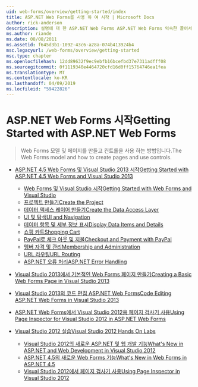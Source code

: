 ```yaml
---
uid: web-forms/overview/getting-started/index
title: ASP.NET Web Forms를 사용 하 여 시작 | Microsoft Docs
author: rick-anderson
description: 설명에 대 한 ASP.NET Web Forms ASP.NET Web Forms 익숙한 끌어서 놓기, 이벤트 기반 모델을 사용 하 여 빌드 동적 웹 사이트 수 있습니다. 디자인 화면 및 hund...
ms.author: riande
ms.date: 08/08/2011
ms.assetid: f645d3b1-1092-43c6-a28a-074b413924b4
msc.legacyurl: /web-forms/overview/getting-started
msc.type: chapter
ms.openlocfilehash: 12dd89632f9ec9ebfb16bcefbd37e7311adfff08
ms.sourcegitcommit: 0f1119340e4464720cfd16d0ff15764746ea1fea
ms.translationtype: MT
ms.contentlocale: ko-KR
ms.lasthandoff: 04/09/2019
ms.locfileid: "59422826"
---
```

# <a name="getting-started-with-aspnet-web-forms"></a><span data-ttu-id="7aa3e-104">ASP.NET Web Forms 시작</span><span class="sxs-lookup"><span data-stu-id="7aa3e-104">Getting Started with ASP.NET Web Forms</span></span>

> <span data-ttu-id="7aa3e-105">Web Forms 모델 및 페이지를 만들고 컨트롤을 사용 하는 방법입니다.</span><span class="sxs-lookup"><span data-stu-id="7aa3e-105">The Web Forms model and how to create pages and use controls.</span></span>


- [<span data-ttu-id="7aa3e-106">ASP.NET 4.5 Web Forms 및 Visual Studio 2013 시작</span><span class="sxs-lookup"><span data-stu-id="7aa3e-106">Getting Started with ASP.NET 4.5 Web Forms and Visual Studio 2013</span></span>](getting-started-with-aspnet-45-web-forms/index.md)

    - [<span data-ttu-id="7aa3e-107">Web Forms 및 Visual Studio 시작</span><span class="sxs-lookup"><span data-stu-id="7aa3e-107">Getting Started with Web Forms and Visual Studio</span></span>](getting-started-with-aspnet-45-web-forms/introduction-and-overview.md)
    - [<span data-ttu-id="7aa3e-108">프로젝트 만들기</span><span class="sxs-lookup"><span data-stu-id="7aa3e-108">Create the Project</span></span>](getting-started-with-aspnet-45-web-forms/create-the-project.md)
    - [<span data-ttu-id="7aa3e-109">데이터 액세스 레이어 만들기</span><span class="sxs-lookup"><span data-stu-id="7aa3e-109">Create the Data Access Layer</span></span>](getting-started-with-aspnet-45-web-forms/create_the_data_access_layer.md)
    - [<span data-ttu-id="7aa3e-110">UI 및 탐색</span><span class="sxs-lookup"><span data-stu-id="7aa3e-110">UI and Navigation</span></span>](getting-started-with-aspnet-45-web-forms/ui_and_navigation.md)
    - [<span data-ttu-id="7aa3e-111">데이터 항목 및 세부 정보 표시</span><span class="sxs-lookup"><span data-stu-id="7aa3e-111">Display Data Items and Details</span></span>](getting-started-with-aspnet-45-web-forms/display_data_items_and_details.md)
    - [<span data-ttu-id="7aa3e-112">쇼핑 카트</span><span class="sxs-lookup"><span data-stu-id="7aa3e-112">Shopping Cart</span></span>](getting-started-with-aspnet-45-web-forms/shopping-cart.md)
    - [<span data-ttu-id="7aa3e-113">PayPal로 체크 아웃 및 지불</span><span class="sxs-lookup"><span data-stu-id="7aa3e-113">Checkout and Payment with PayPal</span></span>](getting-started-with-aspnet-45-web-forms/checkout-and-payment-with-paypal.md)
    - [<span data-ttu-id="7aa3e-114">멤버 자격 및 관리</span><span class="sxs-lookup"><span data-stu-id="7aa3e-114">Membership and Administration</span></span>](getting-started-with-aspnet-45-web-forms/membership-and-administration.md)
    - [<span data-ttu-id="7aa3e-115">URL 라우팅</span><span class="sxs-lookup"><span data-stu-id="7aa3e-115">URL Routing</span></span>](getting-started-with-aspnet-45-web-forms/url-routing.md)
    - [<span data-ttu-id="7aa3e-116">ASP.NET 오류 처리</span><span class="sxs-lookup"><span data-stu-id="7aa3e-116">ASP.NET Error Handling</span></span>](getting-started-with-aspnet-45-web-forms/aspnet-error-handling.md)
- [<span data-ttu-id="7aa3e-117">Visual Studio 2013에서 기본적인 Web Forms 페이지 만들기</span><span class="sxs-lookup"><span data-stu-id="7aa3e-117">Creating a Basic Web Forms Page in Visual Studio 2013</span></span>](creating-a-basic-web-forms-page.md)
- [<span data-ttu-id="7aa3e-118">Visual Studio 2013의 코드 편집 ASP.NET Web Forms</span><span class="sxs-lookup"><span data-stu-id="7aa3e-118">Code Editing ASP.NET Web Forms in Visual Studio 2013</span></span>](code-editing-in-web-forms-pages.md)
- [<span data-ttu-id="7aa3e-119">ASP.NET Web Forms에서 Visual Studio 2012용 페이지 검사기 사용</span><span class="sxs-lookup"><span data-stu-id="7aa3e-119">Using Page Inspector for Visual Studio 2012 in ASP.NET Web Forms</span></span>](using-page-inspector-in-a-visual-studio-11-beta-web-forms-project.md)
- [<span data-ttu-id="7aa3e-120">Visual Studio 2012 실습</span><span class="sxs-lookup"><span data-stu-id="7aa3e-120">Visual Studio 2012 Hands On Labs</span></span>](hands-on-labs/index.md)

    - [<span data-ttu-id="7aa3e-121">Visual Studio 2012의 새로운 ASP.NET 및 웹 개발 기능</span><span class="sxs-lookup"><span data-stu-id="7aa3e-121">What's New in ASP.NET and Web Development in Visual Studio 2012</span></span>](hands-on-labs/whats-new-in-aspnet-and-web-development-in-visual-studio-2012.md)
    - [<span data-ttu-id="7aa3e-122">ASP.NET 4.5의 새로운 Web Forms 기능</span><span class="sxs-lookup"><span data-stu-id="7aa3e-122">What's New in Web Forms in ASP.NET 4.5</span></span>](hands-on-labs/whats-new-in-web-forms-in-aspnet-45.md)
    - [<span data-ttu-id="7aa3e-123">Visual Studio 2012에서 페이지 검사기 사용</span><span class="sxs-lookup"><span data-stu-id="7aa3e-123">Using Page Inspector in Visual Studio 2012</span></span>](hands-on-labs/using-page-inspector-in-visual-studio-2012.md)
